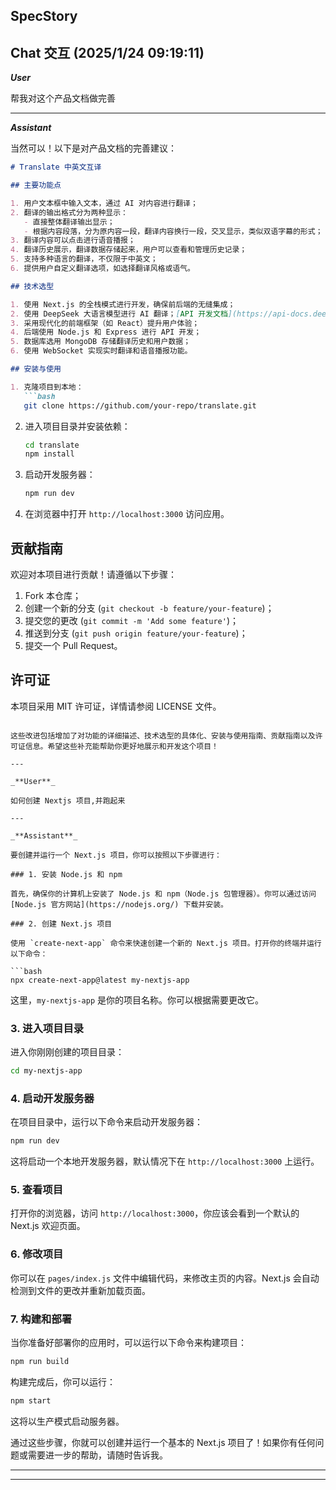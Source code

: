## SpecStory

## Chat 交互 (2025/1/24 09:19:11)

_**User**_

帮我对这个产品文档做完善

---

_**Assistant**_

当然可以！以下是对产品文档的完善建议：

```markdown:README.md
# Translate 中英文互译

## 主要功能点

1. 用户文本框中输入文本，通过 AI 对内容进行翻译；
2. 翻译的输出格式分为两种显示：
   - 直接整体翻译输出显示；
   - 根据内容段落，分为原内容一段，翻译内容换行一段，交叉显示，类似双语字幕的形式；
3. 翻译内容可以点击进行语音播报；
4. 翻译历史展示，翻译数据存储起来，用户可以查看和管理历史记录；
5. 支持多种语言的翻译，不仅限于中英文；
6. 提供用户自定义翻译选项，如选择翻译风格或语气。

## 技术选型

1. 使用 Next.js 的全栈模式进行开发，确保前后端的无缝集成；
2. 使用 DeepSeek 大语言模型进行 AI 翻译；[API 开发文档](https://api-docs.deepseek.com/zh-cn/)
3. 采用现代化的前端框架（如 React）提升用户体验；
4. 后端使用 Node.js 和 Express 进行 API 开发；
5. 数据库选用 MongoDB 存储翻译历史和用户数据；
6. 使用 WebSocket 实现实时翻译和语音播报功能。

## 安装与使用

1. 克隆项目到本地：
   ```bash
   git clone https://github.com/your-repo/translate.git
   ```
2. 进入项目目录并安装依赖：
   ```bash
   cd translate
   npm install
   ```
3. 启动开发服务器：
   ```bash
   npm run dev
   ```
4. 在浏览器中打开 `http://localhost:3000` 访问应用。

## 贡献指南

欢迎对本项目进行贡献！请遵循以下步骤：

1. Fork 本仓库；
2. 创建一个新的分支 (`git checkout -b feature/your-feature`)；
3. 提交您的更改 (`git commit -m 'Add some feature'`)；
4. 推送到分支 (`git push origin feature/your-feature`)；
5. 提交一个 Pull Request。

## 许可证

本项目采用 MIT 许可证，详情请参阅 LICENSE 文件。
```

这些改进包括增加了对功能的详细描述、技术选型的具体化、安装与使用指南、贡献指南以及许可证信息。希望这些补充能帮助你更好地展示和开发这个项目！

---

_**User**_

如何创建 Nextjs 项目,并跑起来

---

_**Assistant**_

要创建并运行一个 Next.js 项目，你可以按照以下步骤进行：

### 1. 安装 Node.js 和 npm

首先，确保你的计算机上安装了 Node.js 和 npm（Node.js 包管理器）。你可以通过访问 [Node.js 官方网站](https://nodejs.org/) 下载并安装。

### 2. 创建 Next.js 项目

使用 `create-next-app` 命令来快速创建一个新的 Next.js 项目。打开你的终端并运行以下命令：

```bash
npx create-next-app@latest my-nextjs-app
```

这里，`my-nextjs-app` 是你的项目名称。你可以根据需要更改它。

### 3. 进入项目目录

进入你刚刚创建的项目目录：

```bash
cd my-nextjs-app
```

### 4. 启动开发服务器

在项目目录中，运行以下命令来启动开发服务器：

```bash
npm run dev
```

这将启动一个本地开发服务器，默认情况下在 `http://localhost:3000` 上运行。

### 5. 查看项目

打开你的浏览器，访问 `http://localhost:3000`，你应该会看到一个默认的 Next.js 欢迎页面。

### 6. 修改项目

你可以在 `pages/index.js` 文件中编辑代码，来修改主页的内容。Next.js 会自动检测到文件的更改并重新加载页面。

### 7. 构建和部署

当你准备好部署你的应用时，可以运行以下命令来构建项目：

```bash
npm run build
```

构建完成后，你可以运行：

```bash
npm start
```

这将以生产模式启动服务器。

通过这些步骤，你就可以创建并运行一个基本的 Next.js 项目了！如果你有任何问题或需要进一步的帮助，请随时告诉我。

---



---


